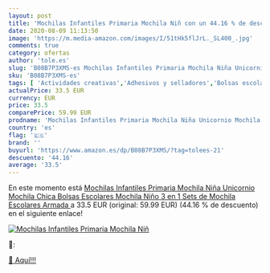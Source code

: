 ```yaml
---
layout: post
title: 'Mochilas Infantiles Primaria Mochila Niñ con un 44.16 % de descuento'
date: 2020-08-09 11:13:50
image: 'https://m.media-amazon.com/images/I/51tHk5flJrL._SL400_.jpg'
comments: true
category: ofertas
author: 'tole.es'
slug: 'B08B7P3XMS-es Mochilas Infantiles Primaria Mochila Niña Unicornio...'
sku: 'B08B7P3XMS-es'
tags: [ 'Actividades creativas','Adhesivos y selladores','Bolsas escolares','Bricolaje y herramientas','Cuchillos de cocina','Equipaje','Ferretería','Hogar y cocina','Juegos de cuchillos de cocina','Juguetes','Juguetes y juegos','Lápices de colores para niños','Material de escritura y dibujo para niños','Mochilas, estuches y sets escolares','Pegamentos instantáneos','Utensilios de cocina','mochila', ]
actualPrice: 33.5 EUR
currency: EUR
price: 33.5
comparePrice: 59.99 EUR
prodname: 'Mochilas Infantiles Primaria Mochila Niña Unicornio Mochila Chica Bolsas Escolares Mochila Niño 3 en 1 Sets de Mochila Escolares Armada '
country: 'es'
flag: '🇪🇸'
brand: ''
buyurl: 'https://www.amazon.es/dp/B08B7P3XMS/?tag=tolees-21'
descuento: '44.16'
average: '33.5'
---
```


En este momento está [Mochilas Infantiles Primaria Mochila Niña Unicornio Mochila Chica Bolsas Escolares Mochila Niño 3 en 1 Sets de Mochila Escolares Armada ](https://www.amazon.es/dp/B08B7P3XMS/?tag=tolees-21) a 33.5 EUR (original: 59.99 EUR) (44.16 %  de descuento) en el siguiente enlace!

[![Mochilas Infantiles Primaria Mochila Niñ](https://m.media-amazon.com/images/I/51tHk5flJrL._SL400_.jpg)](https://www.amazon.es/dp/B08B7P3XMS/?tag=tolees-21)

🔎:


[🛒 Aquí!!!](https://www.amazon.es/dp/B08B7P3XMS/?tag=tolees-21)
